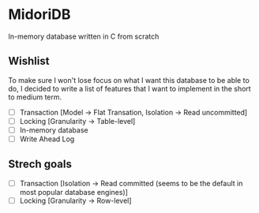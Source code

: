 # MidoriDB
In-memory database written in C from scratch

## Wishlist
To make sure I won't lose focus on what I want this database to be able to do, I decided to write a list of features
that I want to implement in the short to medium term.

- [ ] Transaction [Model -> Flat Transation, Isolation -> Read uncommitted]
- [ ] Locking [Granularity -> Table-level]
- [ ] In-memory database
- [ ] Write Ahead Log

## Strech goals
- [ ] Transaction [Isolation -> Read committed (seems to be the default in most popular database engines)]
- [ ] Locking [Granularity -> Row-level]
